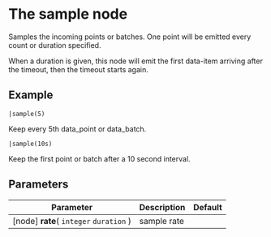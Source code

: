The sample node
=====================

Samples the incoming points or batches.
One point will be emitted every count or duration specified.

When a duration is given, this node will emit the first data-item arriving after the timeout, 
then the timeout starts again.

Example
-------
```dfs  
|sample(5)
```
Keep every 5th data_point or data_batch.

```dfs  
|sample(10s)
```

Keep the first point or batch after a 10 second interval.


Parameters
----------

Parameter     | Description | Default 
--------------|-------------|--------- 
[node] **rate**( `integer` `duration` )| sample rate | 
